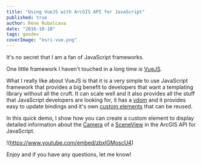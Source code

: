 ```yaml
---
title: "Using VueJS with ArcGIS API for JavaScript"
published: true
author: Rene Rubalcava
date: "2016-10-18"
tags: geodev
coverImage: "esri-vue.png"
---
```


It's no secret that I am a fan of JavaScript frameworks.

One little framework I haven't touched in a long time is [VueJS](https://vuejs.org/).

What I really like about VueJS is that it is a very simple to use JavaScript framework that provides a big benefit to developers that want a templating library without all the cruft. It can scale well and it also provides all the stuff that JavaScript developers are looking for, it has a [vdom](https://jbi.sh/what-is-virtual-dom/) and it provides easy to update bindings and it's own [custom elements](http://webcomponents.org/polyfills/custom-elements/) that can be reused.

In this quick demo, I show how you can create a custom element to display detailed information about the [Camera](https://developers.arcgis.com/javascript/latest/api-reference/esri-Camera.html) of a [SceneView](https://developers.arcgis.com/javascript/latest/api-reference/esri-views-SceneView.html) in the ArcGIS API for JavaScript.

!(https://www.youtube.com/embed/zbxIGMoscU4)

Enjoy and if you have any questions, let me know!
